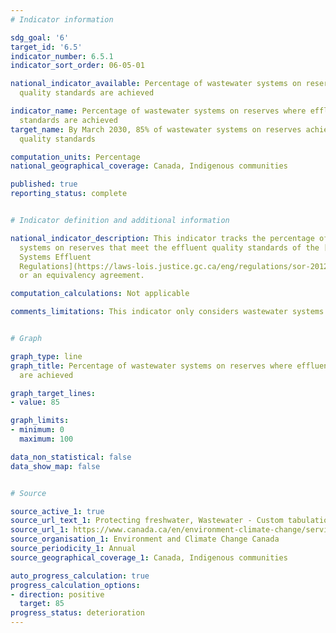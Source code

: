 ```yaml
---
# Indicator information

sdg_goal: '6'
target_id: '6.5'
indicator_number: 6.5.1
indicator_sort_order: 06-05-01

national_indicator_available: Percentage of wastewater systems on reserves where effluent
  quality standards are achieved

indicator_name: Percentage of wastewater systems on reserves where effluent quality
  standards are achieved
target_name: By March 2030, 85% of wastewater systems on reserves achieve effluent
  quality standards

computation_units: Percentage
national_geographical_coverage: Canada, Indigenous communities

published: true
reporting_status: complete


# Indicator definition and additional information

national_indicator_description: This indicator tracks the percentage of wastewater
  systems on reserves that meet the effluent quality standards of the [Wastewater
  Systems Effluent 
  Regulations](https://laws-lois.justice.gc.ca/eng/regulations/sor-2012-139/fulltext.html)
  or an equivalency agreement.

computation_calculations: Not applicable

comments_limitations: This indicator only considers wastewater systems that actively report effluent quality. Currently, a significant number of wastewater systems in indigenous communities do not actively report this data. The data should be interpreted with this limitation in mind.


# Graph

graph_type: line
graph_title: Percentage of wastewater systems on reserves where effluent quality standards
  are achieved

graph_target_lines:
- value: 85

graph_limits:
- minimum: 0
  maximum: 100

data_non_statistical: false
data_show_map: false


# Source

source_active_1: true
source_url_text_1: Protecting freshwater, Wastewater - Custom tabulation
source_url_1: https://www.canada.ca/en/environment-climate-change/services/wastewater.html
source_organisation_1: Environment and Climate Change Canada
source_periodicity_1: Annual
source_geographical_coverage_1: Canada, Indigenous communities

auto_progress_calculation: true
progress_calculation_options:
- direction: positive
  target: 85
progress_status: deterioration
---
```

